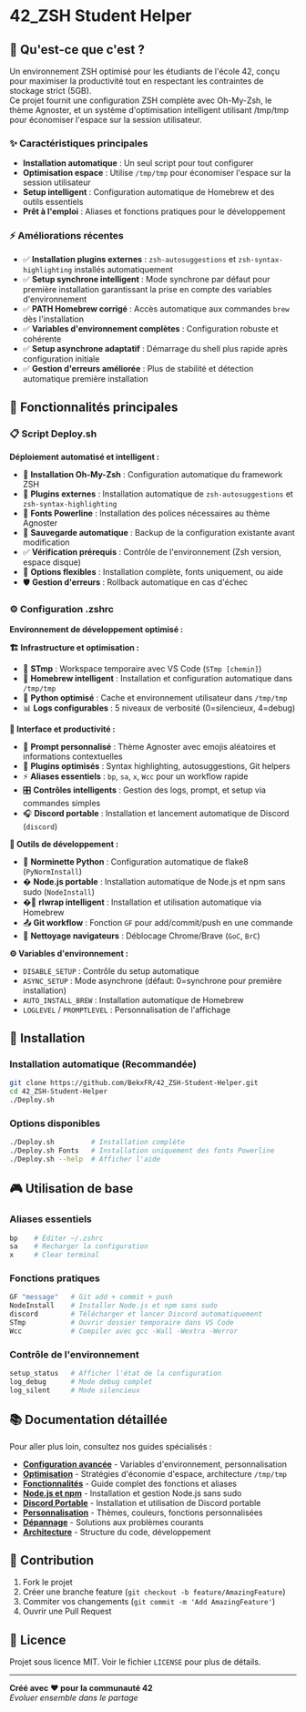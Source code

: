 # 42_ZSH Student Helper

## 🎯 Qu'est-ce que c'est ?

Un environnement ZSH optimisé pour les étudiants de l'école 42, conçu pour maximiser la productivité tout en respectant les contraintes de stockage strict (5GB).  
Ce projet fournit une configuration ZSH complète avec Oh-My-Zsh, le thème Agnoster, et un système d'optimisation intelligent utilisant /tmp/tmp pour économiser l'espace sur la session utilisateur.

### ✨ Caractéristiques principales

- **Installation automatique** : Un seul script pour tout configurer
- **Optimisation espace** : Utilise `/tmp/tmp` pour économiser l'espace sur la session utilisateur
- **Setup intelligent** : Configuration automatique de Homebrew et des outils essentiels
- **Prêt à l'emploi** : Aliases et fonctions pratiques pour le développement

### ⚡ Améliorations récentes

- ✅ **Installation plugins externes** : `zsh-autosuggestions` et `zsh-syntax-highlighting` installés automatiquement
- ✅ **Setup synchrone intelligent** : Mode synchrone par défaut pour première installation garantissant la prise en compte des variables d'environnement
- ✅ **PATH Homebrew corrigé** : Accès automatique aux commandes `brew` dès l'installation
- ✅ **Variables d'environnement complètes** : Configuration robuste et cohérente
- ✅ **Setup asynchrone adaptatif** : Démarrage du shell plus rapide après configuration initiale
- ✅ **Gestion d'erreurs améliorée** : Plus de stabilité et détection automatique première installation

## 📑 Fonctionnalités principales

### 📋 Script Deploy.sh

**Déploiement automatisé et intelligent :**

- 🔧 **Installation Oh-My-Zsh** : Configuration automatique du framework ZSH
- 🔌 **Plugins externes** : Installation automatique de `zsh-autosuggestions` et `zsh-syntax-highlighting`
- 🎨 **Fonts Powerline** : Installation des polices nécessaires au thème Agnoster
- 💾 **Sauvegarde automatique** : Backup de la configuration existante avant modification
- ✅ **Vérification prérequis** : Contrôle de l'environnement (Zsh version, espace disque)
- 🔄 **Options flexibles** : Installation complète, fonts uniquement, ou aide
- 🛡️ **Gestion d'erreurs** : Rollback automatique en cas d'échec

### ⚙️ Configuration .zshrc

**Environnement de développement optimisé :**

**🏗️ Infrastructure et optimisation :**

- 📁 **STmp** : Workspace temporaire avec VS Code (`STmp [chemin]`)
- 🍺 **Homebrew intelligent** : Installation et configuration automatique dans `/tmp/tmp`
- 🐍 **Python optimisé** : Cache et environnement utilisateur dans `/tmp/tmp`
- 📊 **Logs configurables** : 5 niveaux de verbosité (0=silencieux, 4=debug)

**🎨 Interface et productivité :**

- 🌈 **Prompt personnalisé** : Thème Agnoster avec emojis aléatoires et informations contextuelles
- 🔌 **Plugins optimisés** : Syntax highlighting, autosuggestions, Git helpers
- ⚡ **Aliases essentiels** : `bp`, `sa`, `x`, `Wcc` pour un workflow rapide
- 🎛️ **Contrôles intelligents** : Gestion des logs, prompt, et setup via commandes simples
- 🎧 **Discord portable** : Installation et lancement automatique de Discord (`discord`)

**🔧 Outils de développement :**

- 📏 **Norminette Python** : Configuration automatique de flake8 (`PyNormInstall`)
- � **Node.js portable** : Installation automatique de Node.js et npm sans sudo (`NodeInstall`)
- �🔄 **rlwrap intelligent** : Installation et utilisation automatique via Homebrew
- 📤 **Git workflow** : Fonction `GF` pour add/commit/push en une commande
- 🧹 **Nettoyage navigateurs** : Déblocage Chrome/Brave (`GoC`, `BrC`)

**⚙️ Variables d'environnement :**

- `DISABLE_SETUP` : Contrôle du setup automatique
- `ASYNC_SETUP` : Mode asynchrone (défaut: 0=synchrone pour première installation)
- `AUTO_INSTALL_BREW` : Installation automatique de Homebrew
- `LOGLEVEL` / `PROMPTLEVEL` : Personnalisation de l'affichage

## 💾 Installation

### Installation automatique (Recommandée)

```bash
git clone https://github.com/BekxFR/42_ZSH-Student-Helper.git
cd 42_ZSH-Student-Helper
./Deploy.sh
```

### Options disponibles

```bash
./Deploy.sh         # Installation complète
./Deploy.sh Fonts   # Installation uniquement des fonts Powerline
./Deploy.sh --help  # Afficher l'aide
```

## 🎮 Utilisation de base

### Aliases essentiels

```bash
bp    # Éditer ~/.zshrc
sa    # Recharger la configuration
x     # Clear terminal
```

### Fonctions pratiques

```bash
GF "message"   # Git add + commit + push
NodeInstall    # Installer Node.js et npm sans sudo
discord        # Télécharger et lancer Discord automatiquement
STmp           # Ouvrir dossier temporaire dans VS Code
Wcc            # Compiler avec gcc -Wall -Wextra -Werror
```

### Contrôle de l'environnement

```bash
setup_status   # Afficher l'état de la configuration
log_debug      # Mode debug complet
log_silent     # Mode silencieux
```

## 📚 Documentation détaillée

Pour aller plus loin, consultez nos guides spécialisés :

- **[Configuration avancée](docs/CONFIGURATION.md)** - Variables d'environnement, personnalisation
- **[Optimisation](docs/OPTIMIZATION.md)** - Stratégies d'économie d'espace, architecture `/tmp/tmp`
- **[Fonctionnalités](docs/FEATURES.md)** - Guide complet des fonctions et aliases
- **[Node.js et npm](docs/NODEJS.md)** - Installation et gestion Node.js sans sudo
- **[Discord Portable](docs/DISCORD.md)** - Installation et utilisation de Discord portable
- **[Personnalisation](docs/CUSTOMIZATION.md)** - Thèmes, couleurs, fonctions personnalisées
- **[Dépannage](docs/TROUBLESHOOTING.md)** - Solutions aux problèmes courants
- **[Architecture](docs/ARCHITECTURE.md)** - Structure du code, développement

## 🤝 Contribution

1. Fork le projet
2. Créer une branche feature (`git checkout -b feature/AmazingFeature`)
3. Commiter vos changements (`git commit -m 'Add AmazingFeature'`)
4. Ouvrir une Pull Request

## 📄 Licence

Projet sous licence MIT. Voir le fichier `LICENSE` pour plus de détails.

---

**Créé avec ❤️ pour la communauté 42**  
_Evoluer ensemble dans le partage_
